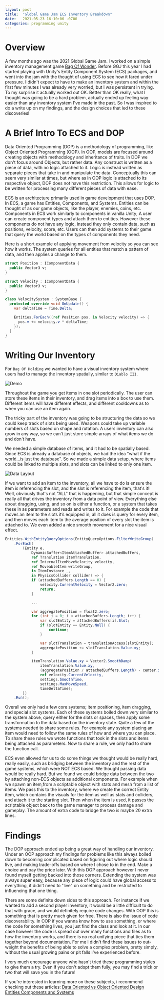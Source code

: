 ```yaml
---
layout: post
title:  "Global Game Jam ECS Inventory Breakdown"
date:   2021-05-23 16:10:06 -0700
categories: programming unity
---
```

# Overview
A few months ago was the 2021 Global Game Jam. I worked on a simple inventory management game [Bag Of Wonder][bag-of-wonder]. Before GGJ this year I had started playing with Unity's Entity Component System (ECS) packages, and went into the jam with the thought of using ECS to see how it fared under pressure. I didn't expect to have to make an inventory system and within the first few minutes I was already very worried, but I was persistent in trying. To my surprise it actually worked out OK. Better than OK really, what I thought was going to be a hard problem, actually ended up feeling way easier than any inventory system I've made in the past. So I was inspired to do a write up on my findings, and the design choices that led to these discoveries!

# A Brief Intro To ECS and DOP
Data Oriented Programming (DOP) is a methodology of programming, like Object Oriented Programming (OOP). In OOP, models are focused around creating objects with methodology and inheritance of traits. In DOP we don't focus around Objects, but rather data. Any construct is written as a piece of data, with no logic attached to it. Logic is instead written as separate pieces that take in and manipulate the data. Conceptually this can seem very similar at times, but where as in OOP logic is attached to its respective object, DOP does not have this restriction. This allows for logic to be written for processing many different pieces of data with ease.

ECS is an architecture primarily used in game development that uses DOP. In ECS, a game has Entities, Components, and Systems. Entities can be thought of as our game objects, like the player, enemies, coins, etc. Components in ECS work similarly to components in vanilla Unity; A user can create component types and attach them to entities. However these components do not have any logic, instead they only contain data, such as positions, velocity, score, etc. Users can then add systems to their game that query the world based on the types of components they need. 

Here is a short example of applying movement from velocity so you can see how it works. The system queries for all entities that match a pattern of data, and then applies a change to them.
```c#
struct Position : IComponentData {
  public Vector3 v;
}

struct Velocity : IComponentData {
  public Vector3 v;
}

class VelocitySystem : SystemBase {
  protected override void OnUpdate() {
    var deltaTime = Time.Delta;

    Entities.ForEach((ref Position pos, in Velocity velocity) => {
      pos.v += velocity.v * deltaTime;
    });
  }
}
```

# Writing Our Inventory
For `Bag Of Holding` we wanted to have a visual inventory system where users had to manage the inventory spatially, similar to `Diablo III`.

![Demo][demo-gif]

[bag-of-wonder]: https://globalgamejam.org/2021/games/bag-wonder-9

Throughout the game you get items in one slot periodically. The user can store these items in their inventory, and drag items into a box to use them. Different items will have different effects, and different cooldowns as to when you can use an item again.

The tricky part of the inventory was going to be structuring the data so we could keep track of slots being used. Weapons could take up variable numbers of slots based on shape and rotation. A users inventory can also grow in any way, so we can't just store simple arrays of what items we do and don't have.

We needed a simple database of items, and it had to be spatially based. Since ECS is already a database of objects, we had the idea "what if the world...is just the database". So we made a simple data setup, where items could be linked to multiple slots, and slots can be linked to only one item.

![Data Layout][data-layout]

If we want to add an item to the inventory, all we have to do is ensure the item is referencing the slot, and the slot is referencing  the item, that's it! Well, obviously that's not "ALL" that is happening, but that simple concept is really all that drives the inventory from a data point of view. Everything else about dragging, using, and so on is either a function, or a system that takes these in as parameters and reads and writes to it. For example the code that moves an item to the slots it’s equipped in, all it does is query for every item, and then moves each item to the average position of every slot the item is attached to. We even added a nice smooth movement for a nice visual effect.

```C#
Entities.WithEntityQueryOptions(EntityQueryOptions.FilterWriteGroup)
    .ForEach(
        (Entity e,
            DynamicBuffer<ItemAttachedBuffer> attachedBuffers,
            ref Translation itemTranslation,
            ref InternalItemMoveVelocity velocity,
            ref MoveableItem writeGroup,
            in ItemInstance _,
            in PhysicsCollider collider) => {
            if (attachedBuffers.Length == 0) {
                velocity.CurrentVelocity = Vector2.zero;
                return;
            }

            ...

            var aggregatePosition = float2.zero;
            for (int i = 0; i < attachedBuffers.Length; i++) {
                var slotEntity = attachedBuffers[i].Slot;
                if (slotEntity == Entity.Null) {
                    continue;
                }

                var slotTranslation = translationAccess[slotEntity];
                aggregatePosition += slotTranslation.Value.xy;
            }

            itemTranslation.Value.xy = Vector2.SmoothDamp(
                itemTranslation.Value.xy,
                (aggregatePosition / attachedBuffers.Length) - center.xy,
                ref velocity.CurrentVelocity,
                settings.SmoothTime,
                settings.MaxMoveSpeed,
                timeDeltaTime);
        })
    .Run();
```

Overall we only had a few core systems; item positioning, item dragging, and special slot systems. Each of these systems boiled down very similar to the system above, query either for the slots or spaces, then apply some transformation to the data based on the inventory state. Quite a few of the systems needed to share some rules. For example any system placing an item would need to follow the same rules of how and where you can place. To share these rules we wrote functions that took in the slots and items being attached as parameters. Now to share a rule, we only had to share the function call.

ECS even allowed for us to do some things we thought would be really hard, really easily, such as bridging between the inventory and the rest of the game systems, which were NOT ECS based. We thought passing data would be really hard. But we found we could bridge data between the two by attaching non-ECS objects as additional components. For example when we spawn an item,from  a scriptable object with stats and mesh from a list of items. We pass this to the inventory, where we create the correct Entity item, which contains the visuals for the item as well as stats and colliders, and attach it to the starting slot. Then when the item is used, it passes the scriptable object back to the game manager to process damage and gameplay. The amount of extra code to bridge the two is maybe 20 extra lines.

# Findings
The DOP approach ended up being a great way of handling our inventory. Under an OOP approach my findings for problems like this always boiled down to becoming complicated based on figuring out where logic should live, and making trade-offs based on where I chose to in the end. Make a choice and pay the price later. With this DOP approach however I never found myself getting backed into those corners. Extending the system was always super easy, because any piece of logic could have global access to everything, it didn't need to "live" on something and be restricted to influencing that one thing.

There are some definite down sides to this approach. For instance if we wanted to add a second player inventory, it would be a little difficult to do that with grace, and would definitely require code changes. With OOP this is something that is pretty much given for free. There is also the issue of code discoverability. In OOP if you wanna know how to use something, or where the code for something lives, you just find the class and look at it. In our case however the code is spread out over many functions and files as to how the inventory works, and there is no real unifying piece that ties them together beyond documentation. For me I didn't find these issues to out-weight the benefits of being able to solve a complex problem, pretty simply, without the usual growing pains or pit falls I've experienced before.

I very much encourage anyone who hasn't tried these programming styles to give them a try. Even if you don't adopt them fully, you may find a trick or two that will save you in the future!

If you're interested in learning more on these subjects, i recommend checking out these articles:
[Data Oriented vs Object Oriented Design][dops-article]
[Entities Components and Systems][ecs-article]

[demo-gif]: /my-blog/assets/BagOfWonder01.gif
[data-layout]: /my-blog/assets/ItemDataLayout.png
[dops-article]: https://medium.com/@jonathanmines/data-oriented-vs-object-oriented-design-50ef35a99056
[ecs-article]: https://medium.com/ingeniouslysimple/entities-components-and-systems-89c31464240d

